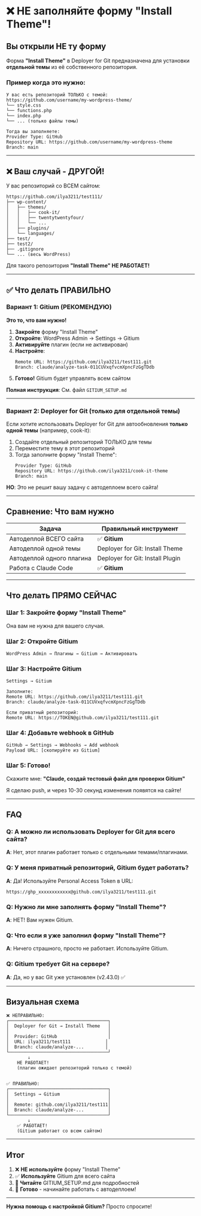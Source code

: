 # ❌ НЕ заполняйте форму "Install Theme"!

## Вы открыли НЕ ту форму

Форма **"Install Theme"** в Deployer for Git предназначена для установки **отдельной темы** из её собственного репозитория.

### Пример когда это нужно:
```
У вас есть репозиторий ТОЛЬКО с темой:
https://github.com/username/my-wordpress-theme/
└── style.css
└── functions.php
└── index.php
└── ... (только файлы темы)

Тогда вы заполняете:
Provider Type: GitHub
Repository URL: https://github.com/username/my-wordpress-theme
Branch: main
```

---

## ❌ Ваш случай - ДРУГОЙ!

У вас репозиторий со ВСЕМ сайтом:
```
https://github.com/ilya3211/test111/
├── wp-content/
│   ├── themes/
│   │   ├── cook-it/
│   │   ├── twentytwentyfour/
│   │   └── ...
│   ├── plugins/
│   └── languages/
├── test/
├── test2/
├── .gitignore
└── ... (весь WordPress)
```

Для такого репозитория **"Install Theme" НЕ РАБОТАЕТ!**

---

## ✅ Что делать ПРАВИЛЬНО

### Вариант 1: Gitium (РЕКОМЕНДУЮ)

**Это то, что вам нужно!**

1. **Закройте** форму "Install Theme"
2. **Откройте**: WordPress Admin → Settings → Gitium
3. **Активируйте** плагин (если не активирован)
4. **Настройте**:
   ```
   Remote URL: https://github.com/ilya3211/test111.git
   Branch: claude/analyze-task-011CUVxqfvcmXpncFzGgTDdb
   ```
5. **Готово!** Gitium будет управлять всем сайтом

**Полная инструкция**: См. файл `GITIUM_SETUP.md`

---

### Вариант 2: Deployer for Git (только для отдельной темы)

Если хотите использовать Deployer for Git для автообновления **только одной темы** (например, cook-it):

1. Создайте отдельный репозиторий ТОЛЬКО для темы
2. Переместите тему в этот репозиторий
3. Тогда заполните форму "Install Theme":
   ```
   Provider Type: GitHub
   Repository URL: https://github.com/ilya3211/cook-it-theme
   Branch: main
   ```

**НО**: Это не решит вашу задачу с автодеплоем всего сайта!

---

## Сравнение: Что вам нужно

| Задача | Правильный инструмент |
|--------|----------------------|
| Автодеплой ВСЕГО сайта | ✅ **Gitium** |
| Автодеплой одной темы | Deployer for Git: Install Theme |
| Автодеплой одного плагина | Deployer for Git: Install Plugin |
| Работа с Claude Code | ✅ **Gitium** |

---

## Что делать ПРЯМО СЕЙЧАС

### Шаг 1: Закройте форму "Install Theme"
Она вам не нужна для вашего случая.

### Шаг 2: Откройте Gitium
```
WordPress Admin → Плагины → Gitium → Активировать
```

### Шаг 3: Настройте Gitium
```
Settings → Gitium

Заполните:
Remote URL: https://github.com/ilya3211/test111.git
Branch: claude/analyze-task-011CUVxqfvcmXpncFzGgTDdb

Если приватный репозиторий:
Remote URL: https://TOKEN@github.com/ilya3211/test111.git
```

### Шаг 4: Добавьте webhook в GitHub
```
GitHub → Settings → Webhooks → Add webhook
Payload URL: [скопируйте из Gitium]
```

### Шаг 5: Готово!
Скажите мне: **"Claude, создай тестовый файл для проверки Gitium"**

Я сделаю push, и через 10-30 секунд изменения появятся на сайте!

---

## FAQ

### Q: А можно ли использовать Deployer for Git для всего сайта?
**A**: Нет, этот плагин работает только с отдельными темами/плагинами.

### Q: У меня приватный репозиторий, Gitium будет работать?
**A**: Да! Используйте Personal Access Token в URL:
```
https://ghp_xxxxxxxxxxxx@github.com/ilya3211/test111.git
```

### Q: Нужно ли мне заполнять форму "Install Theme"?
**A**: НЕТ! Вам нужен Gitium.

### Q: Что если я уже заполнил форму "Install Theme"?
**A**: Ничего страшного, просто не работает. Используйте Gitium.

### Q: Gitium требует Git на сервере?
**A**: Да, но у вас Git уже установлен (v2.43.0) ✅

---

## Визуальная схема

```
❌ НЕПРАВИЛЬНО:
┌─────────────────────────────────────┐
│  Deployer for Git → Install Theme   │
│                                     │
│  Provider: GitHub                   │
│  URL: ilya3211/test111             │
│  Branch: claude/analyze-...        │
└─────────────────────────────────────┘
        ↓
    НЕ РАБОТАЕТ!
    (плагин ожидает репозиторий только с темой)


✅ ПРАВИЛЬНО:
┌─────────────────────────────────────┐
│  Settings → Gitium                  │
│                                     │
│  Remote: github.com/ilya3211/test111│
│  Branch: claude/analyze-...         │
└─────────────────────────────────────┘
        ↓
    ✅ РАБОТАЕТ!
    (Gitium работает со всем сайтом)
```

---

## Итог

1. ❌ **НЕ используйте** форму "Install Theme"
2. ✅ **Используйте** Gitium для всего сайта
3. 📖 **Читайте** GITIUM_SETUP.md для подробностей
4. 🚀 **Готово** - начинайте работать с автодеплоем!

---

**Нужна помощь с настройкой Gitium?** Просто спросите!
